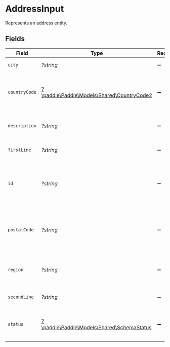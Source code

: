 # AddressInput

Represents an address entity.


## Fields

| Field                                                                             | Type                                                                              | Required                                                                          | Description                                                                       | Example                                                                           |
| --------------------------------------------------------------------------------- | --------------------------------------------------------------------------------- | --------------------------------------------------------------------------------- | --------------------------------------------------------------------------------- | --------------------------------------------------------------------------------- |
| `city`                                                                            | *?string*                                                                         | :heavy_minus_sign:                                                                | City of this address.                                                             | Astoria                                                                           |
| `countryCode`                                                                     | [?\paddle\Paddle\Models\Shared\CountryCode2](../../models/shared/CountryCode2.md) | :heavy_minus_sign:                                                                | Supported two-letter ISO 3166-1 alpha-2 country code.                             |                                                                                   |
| `description`                                                                     | *?string*                                                                         | :heavy_minus_sign:                                                                | Memorable description for this address.                                           | Paddle.com                                                                        |
| `firstLine`                                                                       | *?string*                                                                         | :heavy_minus_sign:                                                                | First line of this address.                                                       | 3811 Ditmars Blvd                                                                 |
| `id`                                                                              | *?string*                                                                         | :heavy_minus_sign:                                                                | Unique Paddle ID for this address entity, prefixed with `add_`.                   | add_01gm302t81w94gyjpjpqypkzkf                                                    |
| `postalCode`                                                                      | *?string*                                                                         | :heavy_minus_sign:                                                                | ZIP or postal code of this address. Required for some countries.                  | 11105-1803                                                                        |
| `region`                                                                          | *?string*                                                                         | :heavy_minus_sign:                                                                | State, county, or region of this address.                                         | NY                                                                                |
| `secondLine`                                                                      | *?string*                                                                         | :heavy_minus_sign:                                                                | Second line of this address.                                                      |                                                                                   |
| `status`                                                                          | [?\paddle\Paddle\Models\Shared\SchemaStatus](../../models/shared/SchemaStatus.md) | :heavy_minus_sign:                                                                | Whether this entity can be used in Paddle.                                        |                                                                                   |